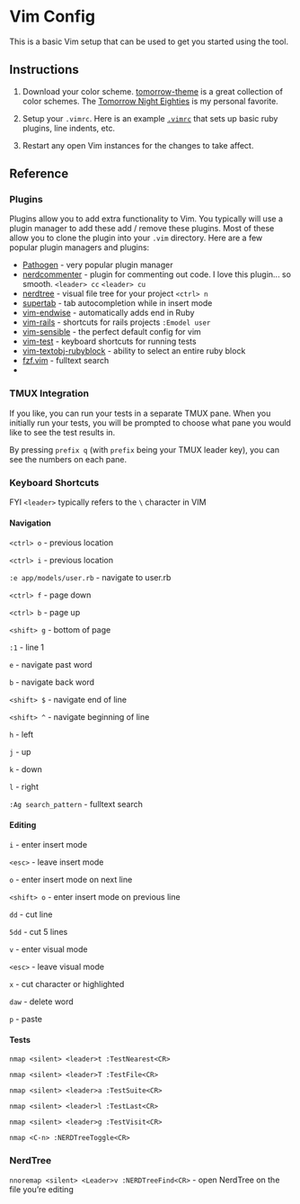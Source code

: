 # Vim Config

This is a basic Vim setup that can be used to get you started using the tool.

## Instructions

1. Download your color scheme.  [tomorrow-theme](https://github.com/chriskempson/tomorrow-theme) is a great collection of color schemes.  The [Tomorrow Night Eighties](https://github.com/chriskempson/tomorrow-theme/blob/master/OS%20X%20Terminal/Tomorrow%20Night%20Eighties.terminal) is my personal favorite.

2. Setup your `.vimrc`.  Here is an example [`.vimrc`]() that sets up basic ruby plugins, line indents, etc.

3. Restart any open Vim instances for the changes to take affect.

## Reference

### Plugins

Plugins allow you to add extra functionality to Vim.  You typically will use a plugin manager to add these add / remove these plugins. Most of these allow you to clone the plugin into your `.vim` directory.  Here are a few popular plugin managers and plugins: 

* [Pathogen](https://github.com/tpope/vim-pathogen) - very popular plugin manager
* [nerdcommenter](https://github.com/scrooloose/nerdcommenter) - plugin for commenting out code.  I love this plugin... so smooth. `<leader> cc` `<leader> cu` 
* [nerdtree](https://github.com/scrooloose/nerdtree) - visual file tree for your project `<ctrl> n`
* [supertab](https://github.com/ervandew/supertab) - tab autocompletion while in insert mode
* [vim-endwise](https://github.com/tpope/vim-endwise) - automatically adds end in Ruby
* [vim-rails](https://github.com/tpope/vim-rails) - shortcuts for rails projects `:Emodel user`
* [vim-sensible](https://github.com/tpope/vim-sensible) - the perfect default config for vim
* [vim-test](https://github.com/janko-m/vim-test) - keyboard shortcuts for running tests
* [vim-textobj-rubyblock](https://github.com/nelstrom/vim-textobj-rubyblock) - ability to select an entire ruby block
* [fzf.vim](https://github.com/junegunn/fzf.vim) - fulltext search 
*

### TMUX Integration
If you like, you can run your tests in a separate TMUX pane.  When you initially run your tests, you will be prompted to choose what pane you would like to see the test results in.

By pressing `prefix q` (with `prefix` being your TMUX leader key), you can see the numbers on each pane.

### Keyboard Shortcuts

FYI `<leader>` typically refers to the `\` character in VIM 

#### Navigation
`<ctrl> o` - previous location

`<ctrl> i` - previous location

`:e app/models/user.rb` - navigate to user.rb


`<ctrl> f` - page down

`<ctrl> b` - page up

`<shift> g` - bottom of page

`:1`        - line 1

`e`         - navigate past word

`b`         - navigate back word

`<shift> $` - navigate end of line

`<shift> ^` - navigate beginning of line

`h`         - left

`j`         - up

`k`         - down

`l`         - right

`:Ag search_pattern` - fulltext search


#### Editing

`i`         - enter insert mode

`<esc>`     - leave insert mode

`o`         - enter insert mode on next line

`<shift> o` - enter insert mode on previous line

`dd`        - cut line

`5dd`       - cut 5 lines

`v`         - enter visual mode

`<esc>`     - leave visual mode

`x`         - cut character or highlighted

`daw`       - delete word

`p`         - paste


#### Tests

`nmap <silent> <leader>t :TestNearest<CR>`

`nmap <silent> <leader>T :TestFile<CR>`

`nmap <silent> <leader>a :TestSuite<CR>`

`nmap <silent> <leader>l :TestLast<CR>`

`nmap <silent> <leader>g :TestVisit<CR>`

`nmap <C-n> :NERDTreeToggle<CR>`

### NerdTree

`nnoremap <silent> <Leader>v :NERDTreeFind<CR>` - open NerdTree on the file you’re editing
